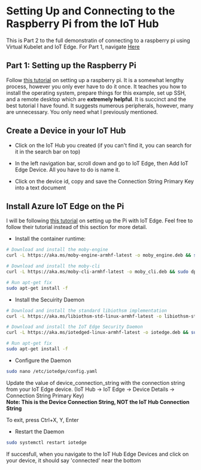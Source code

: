 # Setting Up and Connecting to the Raspberry Pi from the IoT Hub

This is Part 2 to the full demonstratin of connecting to a raspberry pi using Virtual Kubelet and IoT Edge. For Part 1, navigate [Here](https://github.com/NFeingold/Virtual-Kubelet-Demonstration/tree/master/Guide/1)

## Part 1: Setting up the Raspberry Pi 

Follow [this tutorial](https://blog.jongallant.com/2017/11/raspberrypi-setup/) on setting up a raspberry pi. It is a somewhat lengthy process, however you only ever have to do it once. It teaches you how to install the operating system, prepare things for this example, set up SSH, and a remote desktop which are __extremely helpful__. It is succinct and the best tutorial I have found. It suggests numerous peripherals, however, many are unnecessary. You only need what I previously mentioned.

## Create a Device in your IoT Hub

- Click on the IoT Hub you created (if you can't find it, you can search for it in the search bar on top)

- In the left navigation bar, scroll down and go to IoT Edge, then Add IoT Edge Device. All you have to do is name it.

- Click on the device id, copy and save the Connection String Primary Key into a text document

## Install Azure IoT Edge on the Pi

I will be following [this tutorial](https://docs.microsoft.com/en-us/azure/iot-edge/how-to-install-iot-edge-linux-arm) on setting up the Pi with IoT Edge. Feel free to follow their tutorial instead of this section for more detail. 

- Install the container runtime: 
```sh
# Download and install the moby-engine
curl -L https://aka.ms/moby-engine-armhf-latest -o moby_engine.deb && sudo dpkg -i ./moby_engine.deb

# Download and install the moby-cli
curl -L https://aka.ms/moby-cli-armhf-latest -o moby_cli.deb && sudo dpkg -i ./moby_cli.deb

# Run apt-get fix
sudo apt-get install -f
```
- Install the Secuirity Daemon 
```sh
# Download and install the standard libiothsm implementation
curl -L https://aka.ms/libiothsm-std-linux-armhf-latest -o libiothsm-std.deb && sudo dpkg -i ./libiothsm-std.deb

# Download and install the IoT Edge Security Daemon
curl -L https://aka.ms/iotedged-linux-armhf-latest -o iotedge.deb && sudo dpkg -i ./iotedge.deb

# Run apt-get fix
sudo apt-get install -f
```
- Configure the Daemon 
```sh
sudo nano /etc/iotedge/config.yaml
```

Update the value of device_connection_string with the connection string from your IoT Edge device.
(IoT Hub -> IoT Edge -> Device Details -> Connection String Primary Key)<br/>
**Note: This is the __Device Connection String,__ NOT the IoT Hub Connection String**

To exit, press Ctrl+X, Y, Enter

- Restart the Daemon
```sh
sudo systemctl restart iotedge
```
If succesfull, when you navigate to the IoT Hub Edge Devices and click on your device, it should say 'connected' near the bottom
